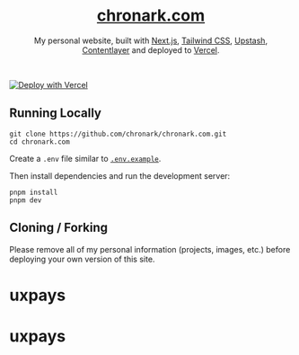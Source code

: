 <div align="center">
    <a href="https://chronark.com"><h1 align="center">chronark.com</h1></a>

My personal website, built with [Next.js](https://nextjs.org/), [Tailwind CSS](https://tailwindcss.com/), [Upstash](https://upstash.com?ref=chronark.com), [Contentlayer](https://www.contentlayer.dev/) and deployed to [Vercel](https://vercel.com/).

</div>

<br/>


[![Deploy with Vercel](https://vercel.com/button)](https://vercel.com/new/upstash/clone?demo-title=Next.js%20Portfolio%20with%20Pageview%20Counter&demo-description=Portfolio%20site%20with%20pageview%20counter%2C%20built%20with%20Next.js%2013%20App%20Router%2C%20Contentlayer%2C%20and%20Upstash%20Redis.&demo-url=https%3A%2F%2Fchronark.com%2F&demo-image=%2F%2Fimages.ctfassets.net%2Fe5382hct74si%2F1DA8n5a6WaP9p1FXf9LmUY%2Fc6264fa2732355787bf657df92dda8a1%2FCleanShot_2023-04-17_at_14.17.37.png&project-name=Next.js%20Portfolio%20with%20Pageview%20Counter&repository-name=nextjs-portfolio-pageview-counter&repository-url=https%3A%2F%2Fgithub.com%2Fchronark%2Fchronark.com&from=templates&integration-ids=oac_V3R1GIpkoJorr6fqyiwdhl17)

## Running Locally


```sh-session
git clone https://github.com/chronark/chronark.com.git
cd chronark.com
```


Create a `.env` file similar to [`.env.example`](https://github.com/chronark/chronark.com/blob/main/.env.example).

Then install dependencies and run the development server:
```sh-session
pnpm install
pnpm dev
```


## Cloning / Forking

Please remove all of my personal information (projects, images, etc.) before deploying your own version of this site.
# uxpays
# uxpays
